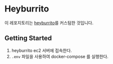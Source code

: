 # Heyburrito

이 레포지토리는 [heyburrito](https://github.com/chralp/heyburrito)를 커스텀한 것입니다.

## Getting Started

1. heyburrito ec2 서버에 접속한다.
2. `.env` 파일을 사용하여 docker-compose 를 실행한다.